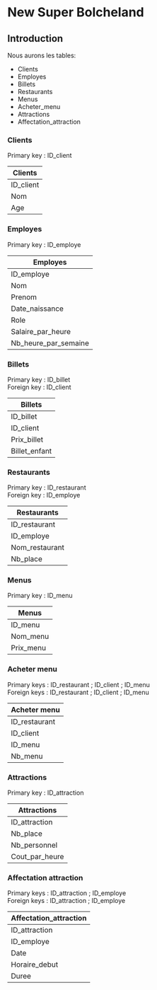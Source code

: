 # New Super Bolcheland

## Introduction

Nous aurons les tables:

- Clients
- Employes
- Billets
- Restaurants
- Menus
- Acheter_menu
- Attractions
- Affectation_attraction

### Clients

Primary key : ID_client

|   Clients   |
|-------------|
| ID_client |
| Nom |
| Age |

### Employes

Primary key : ID_employe

|   Employes   |
|--------------|
| ID_employe |
| Nom|
| Prenom |
| Date_naissance | 
| Role |
| Salaire_par_heure |
| Nb_heure_par_semaine |

### Billets

Primary key : ID_billet  
Foreign key : ID_client

|   Billets   |
|-------------|
| ID_billet |
| ID_client |
| Prix_billet |
| Billet_enfant |

### Restaurants

Primary key : ID_restaurant  
Foreign key : ID_employe

|   Restaurants  |
|----------------|
| ID_restaurant |
| ID_employe |
| Nom_restaurant |
| Nb_place |

### Menus

Primary key : ID_menu

|   Menus   |
|-----------|
| ID_menu |
| Nom_menu |
| Prix_menu |

### Acheter menu

Primary keys : ID_restaurant ; ID_client ; ID_menu  
Foreign keys : ID_restaurant ; ID_client ; ID_menu

|   Acheter menu   |
|------------------|
| ID_restaurant |
| ID_client |
| ID_menu |
| Nb_menu |

### Attractions

Primary key : ID_attraction

|   Attractions   |
|-----------------|
| ID_attraction |
| Nb_place |
| Nb_personnel |
| Cout_par_heure |

### Affectation attraction

Primary keys : ID_attraction ; ID_employe  
Foreign keys : ID_attraction ; ID_employe

|   Affectation_attraction   |
|----------------------------|
| ID_attraction |
| ID_employe |
| Date |
| Horaire_debut |
| Duree |
